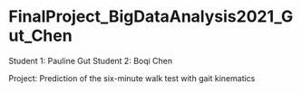# FinalProject_BigDataAnalysis2021_Gut_Chen
Student 1: Pauline Gut
Student 2: Boqi Chen

Project: Prediction of the six-minute walk test with gait kinematics
